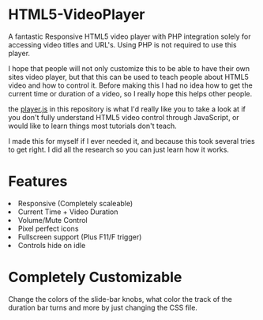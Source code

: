 HTML5-VideoPlayer
==========
A fantastic Responsive HTML5 video player with PHP integration solely for accessing video titles and URL's. Using PHP is not required to use this player.

I hope that people will not only customize this to be able to have their own sites video player, but that this can be used to teach people about HTML5 video and how to control it. Before making this I had no idea how to get the current time or duration of a video, so I really hope this helps other people.

the <a href="https://github.com/internetgho5t/HTML5-Video-Widget/blob/master/js/player.js">player.js</a> in this repository is what I'd really like you to take a look at if you don't fully understand HTML5 video control through JavaScript, or would like to learn things most tutorials don't teach.

I made this for myself if I ever needed it, and because this took several tries to get right. I did all the research so you can just learn how it works.

Features
========
<li>Responsive (Completely scaleable)</li>
<li>Current Time + Video Duration</li>
<li>Volume/Mute Control</li>
<li>Pixel perfect icons</li>
<li>Fullscreen support (Plus F11/F trigger)</li>
<li>Controls hide on idle</li>

Completely Customizable
=======
Change the colors of the slide-bar knobs, what color the track of the duration bar turns and more by just changing the CSS file.
